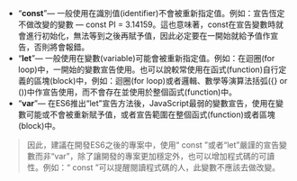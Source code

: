 * “**const**”— 一般使用在識別值(identifier)不會被重新指定值。例如：宣告恆定不做改變的變數 — const PI = 3.14159。這也意味著，const在宣告變數時就會進行初始化，無法等到之後再賦予值，因此必定要在一開始就給予值作宣告，否則將會報錯。
* “**let**”— 一般使用在變數(variable)可能會被重新指定值。例如：在迴圈(for loop)中，一開始的變數宣告使用。也可以說較常使用在函式(function)自行定義的區塊(block)中，例如：迴圈(for loop)或者邏輯、數學等演算法括弧({} or ())中作宣告使用，而不會存在並使用於整個函式(function)中。
* “**var**”— 在ES6推出“let”宣告方法後，JavaScript最弱的變數宣告，使用在變數可能或不會被重新賦予值，或者宣告範圍在整個函式(function)或者區塊(block)中。
> 因此，建議在開發ES6之後的專案中，使用“ const ”或者“let”嚴謹的宣告變數而非“var”，除了讓開發的專案更加穩定外，也可以增加程式碼的可讀性。例如：“ const ”可以提醒閱讀程式碼的人，此變數不應該去做改變。
